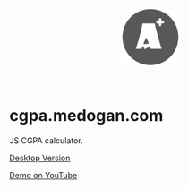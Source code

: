 <div align="center">
<img src="./favicon.png" width=100> </img>
</p> <br> </p>
</div>

# cgpa.medogan.com
JS CGPA calculator.

[Desktop Version](https://github.com/Mehmet-Emre-Dogan/cgpaGuesser-Gui)

[Demo on YouTube](https://www.youtube.com/watch?v=OMSZXOc6S5o)
